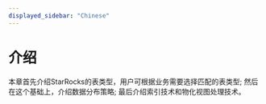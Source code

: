 ```yaml
---
displayed_sidebar: "Chinese"
---
```


# 介绍

本章首先介绍StarRocks的表类型，用户可根据业务需要选择匹配的表类型; 然后在这个基础上，介绍数据分布策略; 最后介绍索引技术和物化视图处理技术。
